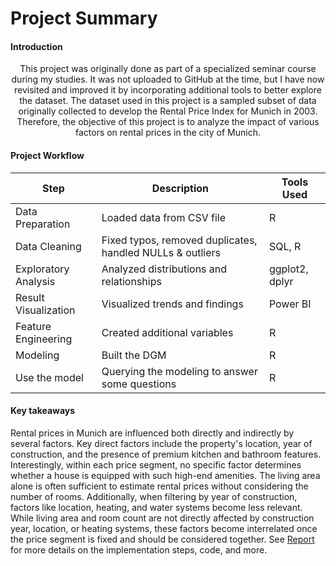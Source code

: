 # Project Summary
#### Introduction
<p style="text-align: center;">
This project was originally done as part of a specialized seminar course during my studies. It was not uploaded to GitHub at the time, but I have now revisited and improved it by incorporating additional tools to better explore the dataset. The dataset used in this project is a sampled subset of data originally collected to develop the Rental Price Index for Munich in 2003. Therefore, the objective of this project is to analyze the impact of various factors on rental prices in the city of Munich.
</p>

#### Project Workflow
| Step                     | Description                                               | Tools Used        |
|---|---|---|
| Data Preparation         | Loaded data from CSV file                                 | R          |
| Data Cleaning            | Fixed typos, removed duplicates, handled NULLs & outliers | SQL, R            |
| Exploratory Analysis     | Analyzed distributions and relationships                  | ggplot2, dplyr    |
| Result Visualization     | Visualized trends and findings                            | Power BI |
| Feature Engineering      | Created additional variables                              | R                 |
| Modeling     | Built the DGM                                  | R         |
| Use the model| Querying the modeling to answer some questions | R| 
#### Key takeaways
Rental prices in Munich are influenced both directly and indirectly by several factors. Key direct factors include the property's location, year of construction, and the presence of premium kitchen and bathroom features. Interestingly, within each price segment, no specific factor determines whether a house is equipped with such high-end amenities. The living area alone is often sufficient to estimate rental prices without considering the number of rooms. Additionally, when filtering by year of construction, factors like location, heating, and water systems become less relevant. While living area and room count are not directly affected by construction year, location, or heating systems, these factors become interrelated once the price segment is fixed and should be considered together. See [Report](https://github.com/taitran0102/House-price-analysis/tree/main/5_Result) for more details on the implementation steps, code, and more.



